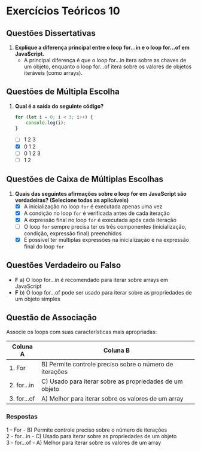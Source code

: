 # Exercícios Teóricos 10

## Questões Dissertativas

1. **Explique a diferença principal entre o loop for...in e o loop for...of em JavaScript.**
   - A principal diferença é que o loop for...in itera sobre as chaves de um objeto, enquanto o loop for...of itera sobre os valores de objetos iteráveis (como arrays).

## Questões de Múltipla Escolha

1. **Qual é a saída do seguinte código?**
   ```javascript
   for (let i = 0; i < 3; i++) {
       console.log(i);
   }
   ```
   - [ ] 1 2 3
   - [X] 0 1 2
   - [ ] 0 1 2 3
   - [ ] 1 2

## Questões de Caixa de Múltiplas Escolhas

1. **Quais das seguintes afirmações sobre o loop for em JavaScript são verdadeiras? (Selecione todas as aplicáveis)**
   - [X] A inicialização no loop `for` é executada apenas uma vez
   - [X] A condição no loop `for` é verificada antes de cada iteração
   - [X] A expressão final no loop `for` é executada após cada iteração
   - [ ] O loop `for` sempre precisa ter os três componentes (inicialização, condição, expressão final) preenchidos
   - [X] É possível ter múltiplas expressões na inicialização e na expressão final do loop `for`

## Questões Verdadeiro ou Falso

- **F** a) O loop for...in é recomendado para iterar sobre arrays em JavaScript
- **F** b) O loop for...of pode ser usado para iterar sobre as propriedades de um objeto simples

## Questão de Associação

Associe os loops com suas características mais apropriadas:

| Coluna A | Coluna B |
|----------|----------|
| 1. For | B) Permite controle preciso sobre o número de iterações |
| 2. for...in | C) Usado para iterar sobre as propriedades de um objeto |
| 3. for...of | A) Melhor para iterar sobre os valores de um array |

### Respostas
1 - For - B) Permite controle preciso sobre o número de iterações  
2 - for...in - C) Usado para iterar sobre as propriedades de um objeto  
3 - for...of - A) Melhor para iterar sobre os valores de um array
